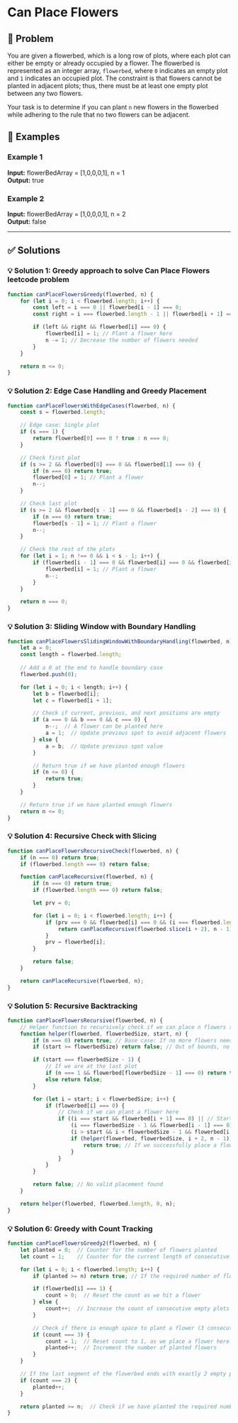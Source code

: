 # Can Place Flowers

## 📝 Problem

You are given a flowerbed, which is a long row of plots, where each plot can either be empty or already occupied by a flower. The flowerbed is represented as an integer array, `flowerbed`, where `0` indicates an empty plot and `1` indicates an occupied plot. The constraint is that flowers cannot be planted in adjacent plots; thus, there must be at least one empty plot between any two flowers.

Your task is to determine if you can plant `n` new flowers in the flowerbed while adhering to the rule that no two flowers can be adjacent.


## 📌 Examples

### Example 1

**Input:** flowerBedArray = [1,0,0,0,1], n = 1  
**Output:** true

### Example 2

**Input:** flowerBedArray = [1,0,0,0,1], n = 2  
**Output:** false

---

## ✅ Solutions

### 💡 Solution 1: Greedy approach to solve Can Place Flowers leetcode problem

```javascript
function canPlaceFlowersGreedy(flowerbed, n) {
    for (let i = 0; i < flowerbed.length; i++) {
        const left = i === 0 || flowerbed[i - 1] === 0;
        const right = i === flowerbed.length - 1 || flowerbed[i + 1] === 0;

        if (left && right && flowerbed[i] === 0) {
            flowerbed[i] = 1; // Plant a flower here
            n -= 1; // Decrease the number of flowers needed
        }
    }

    return n <= 0;
}
```

### 💡 Solution 2: Edge Case Handling and Greedy Placement

```javascript
function canPlaceFlowersWithEdgeCases(flowerbed, n) {
    const s = flowerbed.length;

    // Edge case: Single plot
    if (s === 1) {
        return flowerbed[0] === 0 ? true : n === 0;
    }

    // Check first plot
    if (s >= 2 && flowerbed[0] === 0 && flowerbed[1] === 0) {
        if (n === 0) return true;
        flowerbed[0] = 1; // Plant a flower
        n--;
    }

    // Check last plot
    if (s >= 2 && flowerbed[s - 1] === 0 && flowerbed[s - 2] === 0) {
        if (n === 0) return true;
        flowerbed[s - 1] = 1; // Plant a flower
        n--;
    }

    // Check the rest of the plots
    for (let i = 1; n !== 0 && i < s - 1; i++) {
        if (flowerbed[i - 1] === 0 && flowerbed[i] === 0 && flowerbed[i + 1] === 0) {
            flowerbed[i] = 1; // Plant a flower
            n--;
        }
    }

    return n === 0;
}
```

### 💡 Solution 3: Sliding Window with Boundary Handling

```javascript
function canPlaceFlowersSlidingWindowWithBoundaryHandling(flowerbed, n) {
    let a = 0;
    const length = flowerbed.length;
    
    // Add a 0 at the end to handle boundary case
    flowerbed.push(0);

    for (let i = 0; i < length; i++) {
        let b = flowerbed[i];
        let c = flowerbed[i + 1];

        // Check if current, previous, and next positions are empty
        if (a === 0 && b === 0 && c === 0) {
            n--;  // A flower can be planted here
            a = 1;  // Update previous spot to avoid adjacent flowers
        } else {
            a = b;  // Update previous spot value
        }

        // Return true if we have planted enough flowers
        if (n <= 0) {
            return true;
        }
    }

    // Return true if we have planted enough flowers
    return n <= 0;
}
```

### 💡 Solution 4: Recursive Check with Slicing

```javascript
function canPlaceFlowersRecursiveCheck(flowerbed, n) {
    if (n === 0) return true;
    if (flowerbed.length === 0) return false;

    function canPlaceRecursive(flowerbed, n) {
        if (n === 0) return true;
        if (flowerbed.length === 0) return false;

        let prv = 0;

        for (let i = 0; i < flowerbed.length; i++) {
            if (prv === 0 && flowerbed[i] === 0 && (i === flowerbed.length - 1 || flowerbed[i + 1] === 0)) {
                return canPlaceRecursive(flowerbed.slice(i + 2), n - 1);
            }
            prv = flowerbed[i];
        }

        return false;
    }

    return canPlaceRecursive(flowerbed, n);
}
```

### 💡 Solution 5: Recursive Backtracking

```javascript
function canPlaceFlowersRecursive(flowerbed, n) {
    // Helper function to recursively check if we can place n flowers starting from index 'start'
    function helper(flowerbed, flowerbedSize, start, n) {
        if (n === 0) return true; // Base case: If no more flowers need to be planted, return true
        if (start >= flowerbedSize) return false; // Out of bounds, no more space to place flowers

        if (start === flowerbedSize - 1) {
            // If we are at the last plot
            if (n === 1 && flowerbed[flowerbedSize - 1] === 0) return true;
            else return false;
        }

        for (let i = start; i < flowerbedSize; i++) {
            if (flowerbed[i] === 0) {
                // Check if we can plant a flower here
                if ((i === start && flowerbed[i + 1] === 0) || // Start of the flowerbed
                    (i === flowerbedSize - 1 && flowerbed[i - 1] === 0) || // End of the flowerbed
                    (i > start && i < flowerbedSize - 1 && flowerbed[i - 1] === 0 && flowerbed[i + 1] === 0)) { // Middle of the flowerbed
                    if (helper(flowerbed, flowerbedSize, i + 2, n - 1)) {
                        return true; // If we successfully place a flower, return true
                    }
                }
            }
        }

        return false; // No valid placement found
    }

    return helper(flowerbed, flowerbed.length, 0, n);
}
```

### 💡 Solution 6: Greedy with Count Tracking

```javascript
function canPlaceFlowersGreedy2(flowerbed, n) {
    let planted = 0;  // Counter for the number of flowers planted
    let count = 1;    // Counter for the current length of consecutive empty plots

    for (let i = 0; i < flowerbed.length; i++) {
        if (planted >= n) return true; // If the required number of flowers are planted, return true

        if (flowerbed[i] === 1) {
            count = 0;  // Reset the count as we hit a flower
        } else {
            count++;  // Increase the count of consecutive empty plots
        }

        // Check if there is enough space to plant a flower (3 consecutive empty plots)
        if (count === 3) {
            count = 1;  // Reset count to 1, as we place a flower here
            planted++;  // Increment the number of planted flowers
        }
    }

    // If the last segment of the flowerbed ends with exactly 2 empty plots, we can plant one more flower
    if (count === 2) {
        planted++;
    }

    return planted >= n;  // Check if we have planted the required number of flowers
}
```